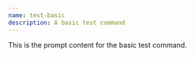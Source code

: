```yaml
---
name: test-basic
description: A basic test command
---
```


This is the prompt content for the basic test command.
